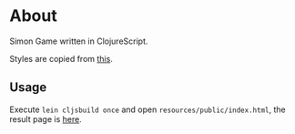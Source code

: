 # About

 Simon Game written in ClojureScript.

Styles are copied from [this](http://codepen.io/Em-Ant/full/QbRyqq/).


## Usage

Execute `lein cljsbuild once` and open `resources/public/index.html`, the result page is [here](https://www.cern.cc/simongame/index.html).



